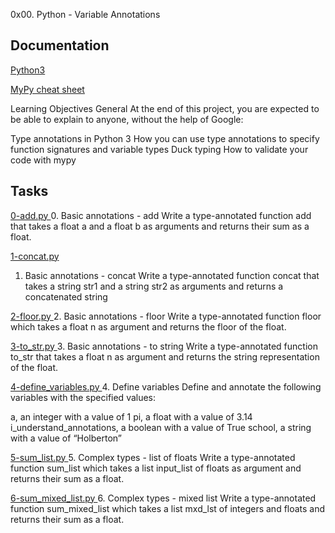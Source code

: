 0x00. Python - Variable Annotations

## Documentation

[Python3](https://docs.python.org/3/library/typing.html)

[MyPy cheat sheet](https://mypy.readthedocs.io/en/latest/cheat_sheet_py3.html)

Learning Objectives
General
At the end of this project, you are expected to be able to explain to anyone, without the help of Google:

Type annotations in Python 3
How you can use type annotations to specify function signatures and variable types
Duck typing
How to validate your code with mypy

## Tasks

[0-add.py ](https://github.com/Mmaureeny/alx-backend-python/blob/main/0x00-python_variable_annotations/0-add.py)
0. Basic annotations - add 
Write a type-annotated function add that takes a float a and a float b as arguments and returns their sum as a float.

[1-concat.py ](https://github.com/Mmaureeny/alx-backend-python/blob/main/0x00-python_variable_annotations/1-concat.py)
1. Basic annotations - concat
Write a type-annotated function concat that takes a string str1 and a string str2 as arguments and returns a concatenated string

[2-floor.py ](https://github.com/Mmaureeny/alx-backend-python/blob/main/0x00-python_variable_annotations/2-floor.py)
2. Basic annotations - floor
Write a type-annotated function floor which takes a float n as argument and returns the floor of the float.

[3-to_str.py ](https://github.com/Mmaureeny/alx-backend-python/blob/main/0x00-python_variable_annotations/3-to_str.py)
3. Basic annotations - to string
Write a type-annotated function to_str that takes a float n as argument and returns the string representation of the float.

[4-define_variables.py ](https://github.com/Mmaureeny/alx-backend-python/blob/main/0x00-python_variable_annotations/4-define_variables.py)
4. Define variables
Define and annotate the following variables with the specified values:

a, an integer with a value of 1
pi, a float with a value of 3.14
i_understand_annotations, a boolean with a value of True
school, a string with a value of “Holberton”

[5-sum_list.py ](https://github.com/Mmaureeny/alx-backend-python/blob/main/0x00-python_variable_annotations/5-sum_list.py)
5. Complex types - list of floats
Write a type-annotated function sum_list which takes a list input_list of floats as argument and returns their sum as a float.

[6-sum_mixed_list.py ](https://github.com/Mmaureeny/alx-backend-python/blob/main/0x00-python_variable_annotations/6-sum_mixed_list.py)
6. Complex types - mixed list
Write a type-annotated function sum_mixed_list which takes a list mxd_lst of integers and floats and returns their sum as a float.
